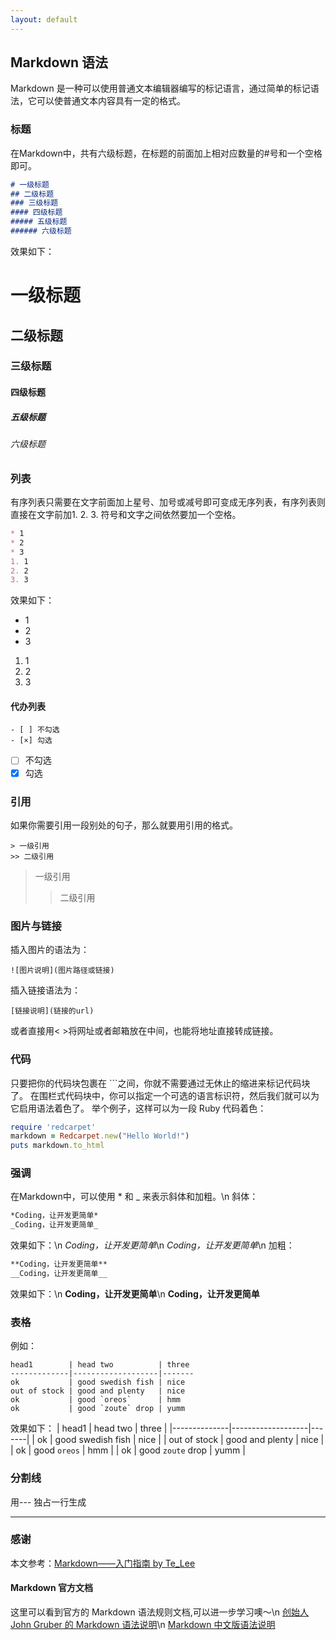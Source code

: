 ```yaml
---
layout: default
---
```


## Markdown 语法
Markdown 是一种可以使用普通文本编辑器编写的标记语言，通过简单的标记语法，它可以使普通文本内容具有一定的格式。
### 标题
在Markdown中，共有六级标题，在标题的前面加上相对应数量的#号和一个空格即可。
```md
# 一级标题
## 二级标题
### 三级标题
#### 四级标题
##### 五级标题
###### 六级标题
```
效果如下：
# 一级标题
## 二级标题
### 三级标题
#### 四级标题
##### 五级标题
###### 六级标题
### 列表
有序列表只需要在文字前面加上星号、加号或减号即可变成无序列表，有序列表则直接在文字前加1. 2. 3. 符号和文字之间依然要加一个空格。
```md
* 1
* 2
* 3
1. 1
2. 2
3. 3
```
效果如下：
* 1
* 2
* 3
1. 1
2. 2
3. 3
#### 代办列表
```
- [ ] 不勾选
- [×] 勾选
```
- [ ] 不勾选
- [x] 勾选
### 引用
如果你需要引用一段别处的句子，那么就要用引用的格式。
```
> 一级引用
>> 二级引用
```
> 一级引用
>> 二级引用
### 图片与链接
插入图片的语法为：
```
![图片说明](图片路径或链接)
```
插入链接语法为：
```
[链接说明](链接的url)
```
或者直接用< >将网址或者邮箱放在中间，也能将地址直接转成链接。
### 代码
只要把你的代码块包裹在 ```之间，你就不需要通过无休止的缩进来标记代码块了。 在围栏式代码块中，你可以指定一个可选的语言标识符，然后我们就可以为它启用语法着色了。 举个例子，这样可以为一段 Ruby 代码着色：
```ruby
require 'redcarpet'
markdown = Redcarpet.new("Hello World!")
puts markdown.to_html
```
### 强调
在Markdown中，可以使用 * 和 _ 来表示斜体和加粗。\n
斜体：
```md
*Coding，让开发更简单*
_Coding，让开发更简单_
```
效果如下：\n
*Coding，让开发更简单*\n
_Coding，让开发更简单_\n
加粗：
```md
**Coding，让开发更简单**
__Coding，让开发更简单__
```
效果如下：\n
**Coding，让开发更简单**\n
__Coding，让开发更简单__
### 表格
例如：
```
head1        | head two          | three 
-------------|-------------------|-------
ok           | good swedish fish | nice  
out of stock | good and plenty   | nice  
ok           | good `oreos`      | hmm   
ok           | good `zoute` drop | yumm  
```
效果如下：
| head1        | head two          | three |
|--------------|-------------------|-------|
| ok           | good swedish fish | nice  |
| out of stock | good and plenty   | nice  |
| ok           | good `oreos`      | hmm   |
| ok           | good `zoute` drop | yumm  |
### 分割线
用--- 独占一行生成
***
### 感谢
本文参考：[Markdown——入门指南 by Te_Lee](https://coding.net/help/doc/project/markdown.html)
#### Markdown 官方文档
这里可以看到官方的 Markdown 语法规则文档,可以进一步学习噢～\n
[创始人 John Gruber 的 Markdown 语法说明](https://daringfireball.net/projects/markdown/syntax#list)\n
[Markdown 中文版语法说明](http://wowubuntu.com/markdown/#list)
